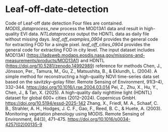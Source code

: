 # Leaf-off-date-detection
Code of Leaf-off date detection
Four files are contained. 
_MODIS_dataprocess_new_ process the MOD13A1 data and result in high-quality EVI data.
_NTLdataprocess_ output the HDNTL data as daily file without missing days.
_leaf_off_examples_0904_ provides the general code for extracting FOD for a single pixel.
_leaf_off_cities_0904_ provides the general code for extracting FOD in city level.
The input dataset includes MOD13A1 (https://ladsweb.modaps.eosdis.nasa.gov/missions-and-measurements/products/MOD13A1)
and HDNTL (https://doi.org/10.5281/zenodo.14992989)
reference for methods
Chen, J., Jönsson, Per., Tamura, M., Gu, Z., Matsushita, B., & Eklundh, L. (2004). A simple method for reconstructing a high-quality NDVI time-series data set based on the savitzky–golay filter. Remote Sensing of Environment, 91(3–4), 332–344. https://doi.org/10.1016/j.rse.2004.03.014
Pei, Z., Zhu, X., Hu, Y., Chen, J., & Tan, X. (2025). A high-quality daily nighttime light (HDNTL) dataset for global 600+ cities (2012–2024). Copernicus GmbH. https://doi.org/10.5194/essd-2025-142
Zhang, X., Friedl, M. A., Schaaf, C. B., Strahler, A. H., Hodges, J. C. F., Gao, F., Reed, B. C., & Huete, A. (2003). Monitoring vegetation phenology using MODIS. Remote Sensing of Environment, 84(3), 471–475. https://doi.org/10.1016/s0034-4257(02)00135-9
